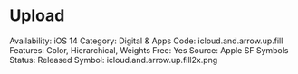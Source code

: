 # Upload

Availability: iOS 14
Category: Digital & Apps
Code: icloud.and.arrow.up.fill
Features: Color, Hierarchical, Weights
Free: Yes
Source: Apple SF Symbols
Status: Released
Symbol: icloud.and.arrow.up.fill2x.png